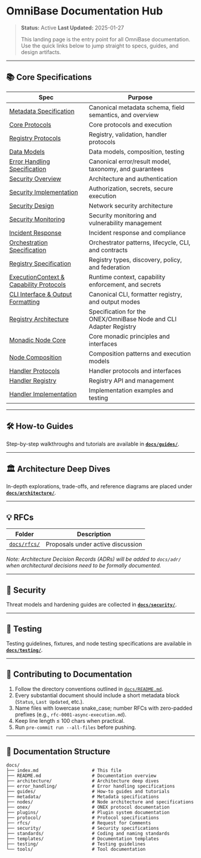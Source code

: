 <!-- === OmniNode:Metadata ===
metadata_version: 0.1.0
protocol_version: 1.1.0
owner: OmniNode Team
copyright: OmniNode Team
schema_version: 1.1.0
name: index.md
version: 1.0.0
uuid: f6f12e2a-ed32-498a-80ea-15c925f89ca6
author: OmniNode Team
created_at: 2025-05-27T05:23:36.076894
last_modified_at: 2025-05-27T17:26:51.863880
description: Stamped by ONEX
state_contract: state_contract://default
lifecycle: active
hash: 1b694e09eebdf71d9d481cc591811dcf9bee676ba5c99dc9e7ba6f5eae8640f5
entrypoint: python@index.md
runtime_language_hint: python>=3.11
namespace: onex.stamped.index
meta_type: tool
<!-- === /OmniNode:Metadata === -->


# OmniBase Documentation Hub

> **Status:** Active
> **Last Updated:** 2025-01-27
>
> This landing page is the entry point for all OmniBase documentation. Use the quick links below to jump straight to specs, guides, and design artifacts.

---

## 📚 Core Specifications

| Spec                                                    | Purpose                                            |
| ------------------------------------------------------- | -------------------------------------------------- |
| [Metadata Specification](./metadata.md)                 | Canonical metadata schema, field semantics, and overview |
| [Core Protocols](./reference-protocols-core.md)         | Core protocols and execution |
| [Registry Protocols](./reference-protocols-registry.md) | Registry, validation, handler protocols |
| [Data Models](./reference-data-models.md)               | Data models, composition, testing |
| [Error Handling Specification](./error_handling.md)     | Canonical error/result model, taxonomy, and guarantees |
| [Security Overview](./reference-security-overview.md)   | Architecture and authentication |
| [Security Implementation](./guide-security-implementation.md) | Authorization, secrets, secure execution |
| [Security Design](./architecture-security-design.md)    | Network security architecture |
| [Security Monitoring](./guide-security-monitoring.md)   | Security monitoring and vulnerability management |
| [Incident Response](./guide-incident-response.md)       | Incident response and compliance |
| [Orchestration Specification](./orchestration.md)       | Orchestrator patterns, lifecycle, CLI, and contracts |
| [Registry Specification](./registry.md)                 | Registry types, discovery, policy, and federation |
| [ExecutionContext & Capability Protocols](./execution_context.md) | Runtime context, capability enforcement, and secrets |
| [CLI Interface & Output Formatting](./cli_interface.md) | Canonical CLI, formatter registry, and output modes |
| [Registry Architecture](./registry_architecture.md)     | Specification for the ONEX/OmniBase Node and CLI Adapter Registry |
| [Monadic Node Core](./architecture-node-monadic-core.md) | Core monadic principles and interfaces |
| [Node Composition](./architecture-node-composition.md)   | Composition patterns and execution models |
| [Handler Protocols](./reference-handlers-protocol.md)   | Handler protocols and interfaces |
| [Handler Registry](./reference-handlers-registry.md)    | Registry API and management |
| [Handler Implementation](./guide-handlers-implementation.md) | Implementation examples and testing |

---

## 🛠️ How-to Guides

Step-by-step walkthroughs and tutorials are available in **[`docs/guides/`](./guides/)**.

---

## 🏛️ Architecture Deep Dives

In-depth explorations, trade-offs, and reference diagrams are placed under **[`docs/architecture/`](./architecture/)**.

---

## 💡 RFCs

| Folder                  | Description                       |
| ----------------------- | --------------------------------- |
| [`docs/rfcs/`](./rfcs/) | Proposals under active discussion |

*Note: Architecture Decision Records (ADRs) will be added to `docs/adr/` when architectural decisions need to be formally documented.*

---

## 🔐 Security

Threat models and hardening guides are collected in **[`docs/security/`](./security/)**.

---

## 🧪 Testing

Testing guidelines, fixtures, and node testing specifications are available in **[`docs/testing/`](./testing/)**.

---

## 📝 Contributing to Documentation

1. Follow the directory conventions outlined in [`docs/README.md`](./README.md).
2. Every substantial document should include a short metadata block (`Status`, `Last Updated`, etc.).
3. Name files with lowercase snake_case; number RFCs with zero-padded prefixes (e.g., `rfc-0001-async-execution.md`).
4. Keep line length ≤ 100 chars when practical.
5. Run `pre-commit run --all-files` before pushing.

---

## 📂 Documentation Structure

```
docs/
├── index.md                    # This file
├── README.md                   # Documentation overview
├── architecture/               # Architecture deep dives
├── error_handling/             # Error handling specifications
├── guides/                     # How-to guides and tutorials
├── metadata/                   # Metadata specifications
├── nodes/                      # Node architecture and specifications
├── onex/                       # ONEX protocol documentation
├── plugins/                    # Plugin system documentation
├── protocol/                   # Protocol specifications
├── rfcs/                       # Request for Comments
├── security/                   # Security specifications
├── standards/                  # Coding and naming standards
├── templates/                  # Documentation templates
├── testing/                    # Testing guidelines
└── tools/                      # Tool documentation
```
